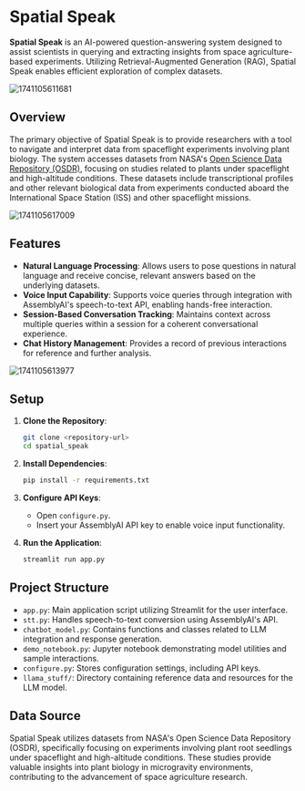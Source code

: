 # Spatial Speak

**Spatial Speak** is an AI-powered question-answering system designed to assist scientists in querying and extracting insights from space agriculture-based experiments. Utilizing Retrieval-Augmented Generation (RAG), Spatial Speak enables efficient exploration of complex datasets.

![1741105611681](https://github.com/user-attachments/assets/9a22cd04-48bb-4883-b923-1b0cf8c796c7)

## Overview

The primary objective of Spatial Speak is to provide researchers with a tool to navigate and interpret data from spaceflight experiments involving plant biology. The system accesses datasets from NASA's [Open Science Data Repository (OSDR)](https://osdr.nasa.gov/bio/repo), focusing on studies related to plants under spaceflight and high-altitude conditions. These datasets include transcriptional profiles and other relevant biological data from experiments conducted aboard the International Space Station (ISS) and other spaceflight missions.

![1741105617009](https://github.com/user-attachments/assets/30e3909d-29d1-48b4-9f22-522ed1f5c4ee)

## Features

- **Natural Language Processing**: Allows users to pose questions in natural language and receive concise, relevant answers based on the underlying datasets.
- **Voice Input Capability**: Supports voice queries through integration with AssemblyAI's speech-to-text API, enabling hands-free interaction.
- **Session-Based Conversation Tracking**: Maintains context across multiple queries within a session for a coherent conversational experience.
- **Chat History Management**: Provides a record of previous interactions for reference and further analysis.

![1741105613977](https://github.com/user-attachments/assets/0e8e453b-69df-41e7-ae0b-680e29e34574)

## Setup

1. **Clone the Repository**:
   ```bash
   git clone <repository-url>
   cd spatial_speak
   ```

2. **Install Dependencies**:
   ```bash
   pip install -r requirements.txt
   ```

3. **Configure API Keys**:
   - Open `configure.py`.
   - Insert your AssemblyAI API key to enable voice input functionality.

4. **Run the Application**:
   ```bash
   streamlit run app.py
   ```

## Project Structure

- `app.py`: Main application script utilizing Streamlit for the user interface.
- `stt.py`: Handles speech-to-text conversion using AssemblyAI's API.
- `chatbot_model.py`: Contains functions and classes related to LLM integration and response generation.
- `demo_notebook.py`: Jupyter notebook demonstrating model utilities and sample interactions.
- `configure.py`: Stores configuration settings, including API keys.
- `llama_stuff/`: Directory containing reference data and resources for the LLM model.

## Data Source
Spatial Speak utilizes datasets from NASA's Open Science Data Repository (OSDR), specifically focusing on experiments involving plant root seedlings under spaceflight and high-altitude conditions. These studies provide valuable insights into plant biology in microgravity environments, contributing to the advancement of space agriculture research.
